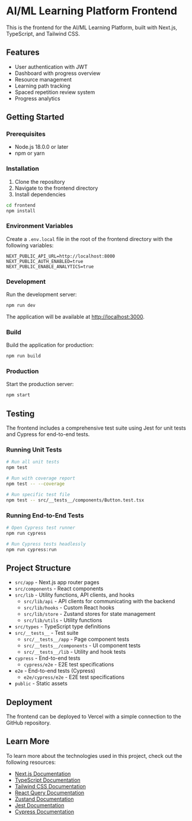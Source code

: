 # AI/ML Learning Platform Frontend

This is the frontend for the AI/ML Learning Platform, built with Next.js, TypeScript, and Tailwind CSS.

## Features

- User authentication with JWT
- Dashboard with progress overview
- Resource management
- Learning path tracking
- Spaced repetition review system
- Progress analytics

## Getting Started

### Prerequisites

- Node.js 18.0.0 or later
- npm or yarn

### Installation

1. Clone the repository
2. Navigate to the frontend directory
3. Install dependencies

```bash
cd frontend
npm install
```

### Environment Variables

Create a `.env.local` file in the root of the frontend directory with the following variables:

```
NEXT_PUBLIC_API_URL=http://localhost:8000
NEXT_PUBLIC_AUTH_ENABLED=true
NEXT_PUBLIC_ENABLE_ANALYTICS=true
```

### Development

Run the development server:

```bash
npm run dev
```

The application will be available at [http://localhost:3000](http://localhost:3000).

### Build

Build the application for production:

```bash
npm run build
```

### Production

Start the production server:

```bash
npm start
```

## Testing

The frontend includes a comprehensive test suite using Jest for unit tests and Cypress for end-to-end tests.

### Running Unit Tests

```bash
# Run all unit tests
npm test

# Run with coverage report
npm test -- --coverage

# Run specific test file
npm test -- src/__tests__/components/Button.test.tsx
```

### Running End-to-End Tests

```bash
# Open Cypress test runner
npm run cypress

# Run Cypress tests headlessly
npm run cypress:run
```

## Project Structure

- `src/app` - Next.js app router pages
- `src/components` - React components
- `src/lib` - Utility functions, API clients, and hooks
  - `src/lib/api` - API clients for communicating with the backend
  - `src/lib/hooks` - Custom React hooks
  - `src/lib/store` - Zustand stores for state management
  - `src/lib/utils` - Utility functions
- `src/types` - TypeScript type definitions
- `src/__tests__` - Test suite
  - `src/__tests__/app` - Page component tests
  - `src/__tests__/components` - UI component tests
  - `src/__tests__/lib` - Utility and hook tests
- `cypress` - End-to-end tests
  - `cypress/e2e` - E2E test specifications
- `e2e` - End-to-end tests (Cypress)
  - `e2e/cypress/e2e` - E2E test specifications
- `public` - Static assets

## Deployment

The frontend can be deployed to Vercel with a simple connection to the GitHub repository.

## Learn More

To learn more about the technologies used in this project, check out the following resources:

- [Next.js Documentation](https://nextjs.org/docs)
- [TypeScript Documentation](https://www.typescriptlang.org/docs)
- [Tailwind CSS Documentation](https://tailwindcss.com/docs)
- [React Query Documentation](https://tanstack.com/query/latest/docs/react/overview)
- [Zustand Documentation](https://github.com/pmndrs/zustand)
- [Jest Documentation](https://jestjs.io/docs/getting-started)
- [Cypress Documentation](https://docs.cypress.io/guides/overview/why-cypress)
